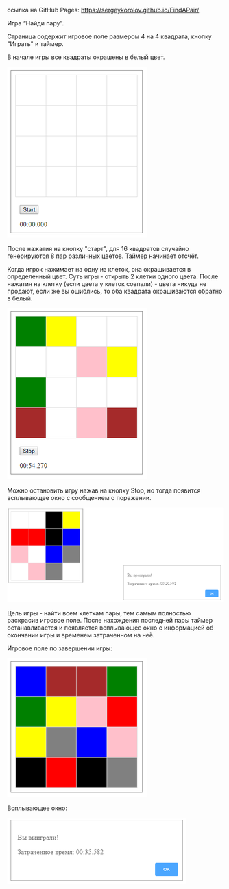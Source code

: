ссылка на GitHub Pages: https://sergeykorolov.github.io/FindAPair/

Игра “Найди пару”.
 
Страница содержит игровое поле размером 4 на 4 квадрата, кнопку "Играть" и таймер.

В начале игры все квадраты окрашены в белый цвет.

![area](img/find_pair_start.png)

После нажатия на кнопку "старт", для 16 квадратов случайно генерируются 8 пар различных цветов. 
Таймер начинает отсчёт.

Когда игрок нажимает на одну из клеток, она окрашивается в определенный цвет. 
Суть игры - открыть 2 клетки одного цвета.
После нажатия на клетку (если цвета у клеток совпали) - цвета никуда не продают, 
если же вы ошиблись, то оба квадрата окрашиваются обратно в белый.

![area](img/find_pair_play.png)

Можно остановить игру нажав на кнопку Stop, но тогда появится всплывающее окно с сообщением о поражении.

![area](img/find_pair_fail.png)

Цель игры - найти всем клеткам пары, тем самым полностью раскрасив игровое поле.
После нахождения последней пары таймер останавливается и появляется 
всплывающее окно с информацией об окончании игры и временем затраченном на неё.

Игровое поле по завершении игры:

![area](img/find_pair_final.png)

Всплывающее окно:

![area](img/find_pair_message.png)
